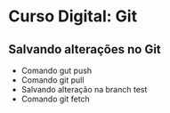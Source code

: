 # Curso Digital: Git

## Salvando alterações no Git

* Comando gut push
* Comando git pull
* Salvando alteração na branch test
* Comando git fetch


